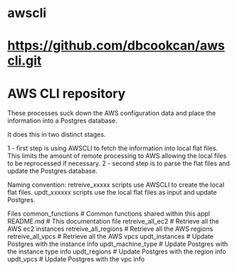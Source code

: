 # awscli
#
# https://github.com/dbcookcan/awscli.git
# AWS CLI repository

These processes suck down the AWS configuration data and place the information into a Postgres database.

It does this in two distinct stages.

  1 - first step is using AWSCLI to fetch the information into local flat files. This limits the amount of remote processing to AWS allowing the local files to be reprocessed if necessary.
  2 - second step is to parse the flat files and update the Postgres database.
  
Naming convention:
retreive_xxxxx scripts use AWSCLI to create the local flat files.
updt_xxxxxx scripts use the local flat files as input and update Postgres.

Files
common_functions                 # Common functions shared within this appl
README.md                        # This documentation file
retreive_all_ec2                 # Retrieve all the AWS ec2 instances
retreive_all_regions             # Retrieve all the AWS regions
retreive_all_vpcs                # Retrieve all the AWS vpcs
updt_instances                   # Update Postgres with the instance info
updt_machine_type                # Update Postgres with the instance type info
updt_regions                     # Update Postgres with the region info
updt_vpcs                        # Update Postgres with the vpc info

